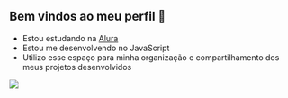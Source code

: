 ## Bem vindos ao meu perfil 💙

- Estou estudando na [Alura](https://www.alura.com.br)
- Estou me desenvolvendo no JavaScript
- Utilizo esse espaço para minha organização e compartilhamento dos meus projetos desenvolvidos


![](https://media1.tenor.com/m/ITL556MnC1wAAAAC/coquette-hampter.gif)
